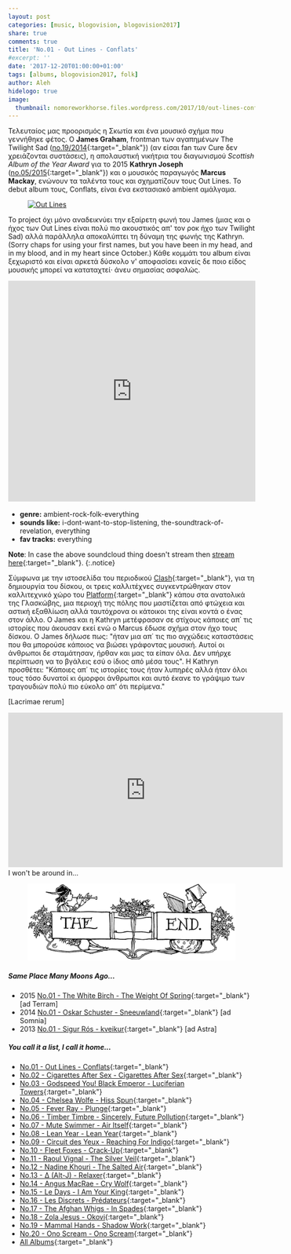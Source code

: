 ```yaml
---
layout: post
categories: [music, blogovision, blogovision2017]
share: true
comments: true
title: 'No.01 - Out Lines - Conflats'
#excerpt: ''
date: '2017-12-20T01:00:00+01:00'
tags: [albums, blogovision2017, folk]
author: Aleh
hidelogo: true
image:
  thumbnail: nomoreworkhorse.files.wordpress.com/2017/10/out-lines-conflats-lst260061.jpg
---
```

Τελευταίος μας προορισμός η Σκωτία και ένα μουσικό σχήμα που γεννήθηκε φέτος. Ο **James Graham**, frontman των αγαπημένων The Twilight Sad ([no.19/2014](/music/blogovision/blogovision2014/blogovision2014-no19/){:target="_blank"}) (αν είσαι fan των Cure δεν χρειάζονται συστάσεις), η απολαυστική νικήτρια του διαγωνισμού *Scottish Album of the Year Award* για το 2015 **Kathryn Joseph** ([no.05/2015](/music/blogovision/blogovision2015/blogovision2015-no05/){:target="_blank"}) και ο μουσικός παραγωγός **Marcus Mackay**, ενώνουν τα ταλέντα τους και σχηματίζουν τους Out Lines. Το debut album τους, Conflats, είναι ένα εκστασιακό ambient αμάλγαμα.

<figure class="center">
	<a href="https://www.goldflakepaint.co.uk/wp-content/uploads/2017/10/Out-Lines-1-lo-res.jpg"><img src="https://www.goldflakepaint.co.uk/wp-content/uploads/2017/10/Out-Lines-1-lo-res.jpg" alt="Out Lines" /></a>
</figure>

Το project όχι μόνο αναδεικνύει την εξαίρετη φωνή του James (μιας και ο ήχος των Out Lines είναι πολύ πιο ακουστικός απ' τον ροκ ήχο των Twilight Sad) αλλά παράλληλα αποκαλύπτει τη δύναμη της φωνής της Kathryn. (Sorry chaps for using your first names, but you have been <span class="inline-quote">in my head, and in my blood, and in my heart</span> since October.) Κάθε κομμάτι του album είναι ξεχωριστό και είναι αρκετά δύσκολο ν' αποφασίσει κανείς δε ποιο είδος μουσικής μπορεί να καταταχτεί· άνευ σημασίας ασφαλώς.

<iframe width="100%" height="450" scrolling="no" frameborder="no" src="https://w.soundcloud.com/player/?url=https%3A%2F%2Fapi.soundcloud.com%2Fplaylists%2F362399968%3Fsecret_token%3Ds-EL8ta&amp;auto_play=false&amp;show_artwork=true"></iframe>

* **genre:** ambient-rock-folk-everything
* **sounds like:** i-dont-want-to-stop-listening, the-soundtrack-of-revelation, everything
* **fav tracks:** everything

**Note**: In case the above soundcloud thing doesn't stream then [stream here](http://www.clashmusic.com/features/album-stream-out-lines-conflats){:target="_blank"}.
{:.notice}

Σύμφωνα με την ιστοσελίδα του περιοδικού [Clash](http://www.clashmusic.com/){:target="_blank"}, για τη δημιουργία του δίσκου, οι τρεις καλλιτέχνες συγκεντρώθηκαν στον καλλιτεχνικό χώρο του [Platform](http://www.platform-online.co.uk/){:target="_blank"} κάπου στα ανατολικά της Γλασκώβης, μια περιοχή της πόλης που μαστίζεται από φτώχεια και αστική εξαθλίωση αλλά ταυτόχρονα οι κάτοικοι της είναι κοντά ο ένας στον άλλο. Ο James και η Kathryn μετέφρασαν σε στίχους κάποιες απ΄ τις ιστορίες που άκουσαν εκεί ενώ ο Marcus έδωσε σχήμα στον ήχο τους δίσκου. Ο James δήλωσε πως: "ήταν μια απ΄ τις πιο αγχώδεις καταστάσεις που θα μπορούσε κάποιος να βιώσει γράφοντας μουσική. Αυτοί οι άνθρωποι δε σταμάτησαν, ήρθαν και μας τα είπαν όλα. Δεν υπήρχε περίπτωση να το βγάλεις εσύ ο ίδιος από μέσα τους". Η Kathryn προσθέτει: "Κάποιες απ΄ τις ιστορίες τους ήταν λυπηρές αλλά ήταν όλοι τους τόσο δυνατοί κι όμορφοι άνθρωποι και αυτό έκανε το γράψιμο των τραγουδιών πολύ πιο εύκολο απ' ότι περίμενα."

[Lacrimae rerum]

<iframe width="560" height="315" src="https://www.youtube.com/embed/2YxwDvj2sOc?rel=0" frameborder="0" gesture="media" allow="encrypted-media" allowfullscreen></iframe>

<div class="central-quote">I won't be around in... </div>

<figure class="center">
	<img src="/images/TheEnd.gif" alt="The End" class="center"/>
</figure>

##### <i class="fa fa-hand-o-right"></i> Same Place Many Moons Ago...

* 2015 [No.01 - The White Birch - The Weight Of Spring](/music/blogovision/blogovision2015/blogovision2015-no01/){:target="_blank"} [ad Terram]
* 2014 [No.01 - Oskar Schuster - Sneeuwland](/music/blogovision/blogovision2014/blogovision2014-no01/){:target="_blank"} [ad Somnia]
* 2013 [No.01 - Sigur Rós - kveikur](/music/blogovision/blogovision2013/blogovision2013-no01/){:target="_blank"} [ad Astra]

##### <i class="fa fa-hand-o-right"></i> You call it a list, I call it home...

* [No.01 - Out Lines - Conflats](/music/blogovision/blogovision2017/no01/){:target="_blank"}
* [No.02 - Cigarettes After Sex - Cigarettes After Sex](/music/blogovision/blogovision2017/no02/){:target="_blank"}
* [No.03 - Godspeed You! Black Emperor - Luciferian Towers](/music/blogovision/blogovision2017/no03/){:target="_blank"}
* [No.04 - Chelsea Wolfe - Hiss Spun](/music/blogovision/blogovision2017/no04/){:target="_blank"}
* [No.05 - Fever Ray - Plunge](/music/blogovision/blogovision2017/no05/){:target="_blank"}
* [No.06 - Timber Timbre - Sincerely, Future Pollution](/music/blogovision/blogovision2017/no06/){:target="_blank"}
* [No.07 - Mute Swimmer - Air Itself](/music/blogovision/blogovision2017/no07/){:target="_blank"}
* [No.08 - Lean Year - Lean Year](/music/blogovision/blogovision2017/no08/){:target="_blank"}
* [No.09 - Circuit des Yeux - Reaching For Indigo](/music/blogovision/blogovision2017/no09/){:target="_blank"}
* [No.10 - Fleet Foxes - Crack-Up](/music/blogovision/blogovision2017/no10/){:target="_blank"}
* [No.11 - Raoul Vignal - The Silver Veil](/music/blogovision/blogovision2017/no11/){:target="_blank"}
* [No.12 - Nadine Khouri - The Salted Air](/music/blogovision/blogovision2017/no12/){:target="_blank"}
* [No.13 - ∆ (Alt-J) - Relaxer](/music/blogovision/blogovision2017/no13/){:target="_blank"}
* [No.14 - Angus MacRae - Cry Wolf](/music/blogovision/blogovision2017/no14/){:target="_blank"}
* [No.15 - Le Days - I Am Your King](/music/blogovision/blogovision2017/no15/){:target="_blank"}
* [No.16 - Les Discrets - Prédateurs](/music/blogovision/blogovision2017/no16/){:target="_blank"}
* [No.17 - The Afghan Whigs - In Spades](/music/blogovision/blogovision2017/no17/){:target="_blank"}
* [No.18 - Zola Jesus - Okovi](/music/blogovision/blogovision2017/no18/){:target="_blank"}
* [No.19 - Mammal Hands - Shadow Work](/music/blogovision/blogovision2017/no19/){:target="_blank"}
* [No.20 - Ono Scream - Ono Scream](/music/blogovision/blogovision2017/no20/){:target="_blank"}
* [All Albums](/music/new-albums-2017/){:target="_blank"}